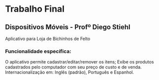 # Trabalho Final
## Dispositivos Móveis - Profº Diego Stiehl

Aplicativo para Loja de Bichinhos de Felto

### Funcionalidade específica:
O aplicativo permite cadastrar/editar/remover os itens;
Exibe os produtos cadastrados pelo computador com seu preço de custo e de venda. 
Internacionalização em: Inglês (padrão), Português e Espanhol.
